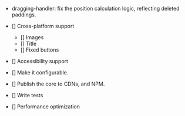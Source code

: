 - dragging-handler: fix the position calculation logic, reflecting deleted paddings.
- [] Cross-platform support

  - [] Images
  - [] Title
  - [] Fixed buttons

- [] Accessibility support

- [] Make it configurable.

- [] Publish the core to CDNs, and NPM.

- [] Write tests
- [] Performance optimization
